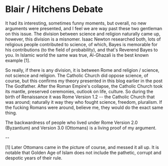 # Blair / Hitchens Debate

It had its interesting, sometimes funny moments, but overall, no new
arguments were presented, and I feel we are way past these two
gentleman on this issue. The division between science and religion
naturally came up, however, this division is a misnomer. Isaac Newton
researched both, lots of religious people contributed to science, of
which, Bayes is memorable for his contributions (to the field of
probability), and that's Reverend Bayes to you. In Islamic world the
same was true, Al-Ghazali is the best known example [1].

So really, if there is any division, it is between Rome and religion /
science, not science and religion. The Catholic Church did oppose
science, of course, but this confirms my theory presented in this blog
earlier in the post The Godfather. After the Roman Empire's collapse,
the Catholic Church took its mantle, preserved ceremonies, outlook on
life, culture. So during the birth of Renaissance it was Rome Version
1.2 -- the Catholic Church that was around; naturally it way they who
fought science, freedom, pluralism. If the fucking Romans were around,
believe me, they would do the exact same thing.

The backwardness of people who lived under Rome Version 2.0
(Byzantium) and Version 3.0 (Ottomans) is a living proof of my
argument.

--

[1] Later Ottomans came in the picture of course, and messed it all
up. It is notable that Golden Age of Islam does not include the
pathetic, corrupt and despotic years of their rule.
